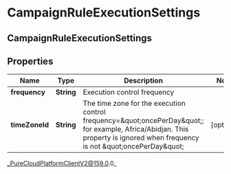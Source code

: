 # CampaignRuleExecutionSettings

## CampaignRuleExecutionSettings

## Properties

|Name | Type | Description | Notes|
|------------ | ------------- | ------------- | -------------|
| **frequency** | **String** | Execution control frequency | |
| **timeZoneId** | **String** | The time zone for the execution control frequency&#x3D;\&quot;oncePerDay\&quot;; for example, Africa/Abidjan. This property is ignored when frequency is not \&quot;oncePerDay\&quot; | [optional] |



_PureCloudPlatformClientV2@159.0.0_
